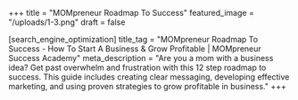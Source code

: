 +++
title = "MOMpreneur Roadmap To Success"
featured_image = "/uploads/1-3.png"
draft = false

[search_engine_optimization]
title_tag = "MOMpreneur Roadmap To Success - How To Start A Business & Grow Profitable | MOMpreneur Success Academy"
meta_description = "Are you a mom with a business idea? Get past overwhelm and frustration with this 12 step roadmap to success. This guide includes creating clear messaging, developing effective marketing, and using proven strategies to grow profitable in business."
+++
